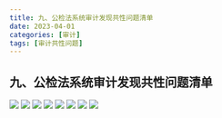 ```yaml
---
title: 九、公检法系统审计发现共性问题清单
date: 2023-04-01
categories: [审计]
tags: [审计共性问题]
---
```

## 九、公检法系统审计发现共性问题清单

![](https://img.richfan.site/audit/审计发现共性问题清单/九、公检法系统审计发现共性问题清单/公检法系统审计发现共性问题清单_页面_087.webp)
![](https://img.richfan.site/audit/审计发现共性问题清单/九、公检法系统审计发现共性问题清单/公检法系统审计发现共性问题清单_页面_088.webp)
![](https://img.richfan.site/audit/审计发现共性问题清单/九、公检法系统审计发现共性问题清单/公检法系统审计发现共性问题清单_页面_089.webp)
![](https://img.richfan.site/audit/审计发现共性问题清单/九、公检法系统审计发现共性问题清单/公检法系统审计发现共性问题清单_页面_090.webp)
![](https://img.richfan.site/audit/审计发现共性问题清单/九、公检法系统审计发现共性问题清单/公检法系统审计发现共性问题清单_页面_091.webp)
![](https://img.richfan.site/audit/审计发现共性问题清单/九、公检法系统审计发现共性问题清单/公检法系统审计发现共性问题清单_页面_092.webp)
![](https://img.richfan.site/audit/审计发现共性问题清单/九、公检法系统审计发现共性问题清单/公检法系统审计发现共性问题清单_页面_093.webp)
![](https://img.richfan.site/audit/审计发现共性问题清单/九、公检法系统审计发现共性问题清单/公检法系统审计发现共性问题清单_页面_094.webp)
